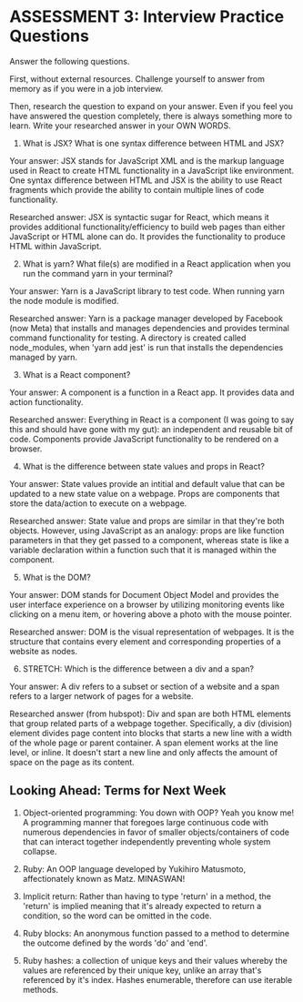 # ASSESSMENT 3: Interview Practice Questions

Answer the following questions.

First, without external resources. Challenge yourself to answer from memory as if you were in a job interview.

Then, research the question to expand on your answer. Even if you feel you have answered the question completely, there is always something more to learn. Write your researched answer in your OWN WORDS.

1. What is JSX? What is one syntax difference between HTML and JSX?

Your answer: JSX stands for JavaScript XML and is the markup language used in React to create HTML functionality in a JavaScript like environment. One syntax difference between HTML and JSX is the ability to use React fragments which provide the ability to contain multiple lines of code functionality.

Researched answer: JSX is syntactic sugar for React, which means it provides additional functionality/efficiency to build web pages than either JavaScript or HTML alone can do. It provides the functionality to produce HTML within JavaScript.

2. What is yarn? What file(s) are modified in a React application when you run the command yarn in your terminal?

Your answer: Yarn is a JavaScript library to test code. When running yarn the node module is modified.

Researched answer: Yarn is a package manager developed by Facebook (now Meta) that installs and manages dependencies and provides terminal command functionality for testing. A directory is created called node_modules, when 'yarn add jest' is run that installs the dependencies managed by yarn.

3. What is a React component?

Your answer: A component is a function in a React app. It provides data and action functionality.

Researched answer: Everything in React is a component (I was going to say this and should have gone with my gut): an independent and reusable bit of code. Components provide JavaScript functionality to be rendered on a browser.

4. What is the difference between state values and props in React?

Your answer: State values provide an intitial and default value that can be updated to a new state value on a webpage. Props are components that store the data/action to execute on a webpage.

Researched answer: State value and props are similar in that they're both objects. However, using JavaScript as an analogy: props are like function parameters in that they get passed to a component, whereas state is like a variable declaration within a function such that it is managed within the component.

5. What is the DOM?

Your answer: DOM stands for Document Object Model and provides the user interface experience on a browser by utilizing monitoring events like clicking on a menu item, or hovering above a photo with the mouse pointer.

Researched answer: DOM is the visual representation of webpages. It is the structure that contains every element and corresponding properties of a website as nodes.

6. STRETCH: Which is the difference between a div and a span?

Your answer: A div refers to a subset or section of a website and a span refers to a larger network of pages for a website.

Researched answer (from hubspot): Div and span are both HTML elements that group related parts of a webpage together. Specifically, a div (division) element divides page content into blocks that starts a new line with a width of the whole page or parent container. A span element works at the line level, or inline. It doesn't start a new line and only affects the amount of space on the page as its content.

## Looking Ahead: Terms for Next Week

1. Object-oriented programming: You down with OOP? Yeah you know me! A programming manner that foregoes large continuous code with numerous dependencies in favor of smaller objects/containers of code that can interact together independently preventing whole system collapse.

2. Ruby: An OOP language developed by Yukihiro Matusmoto, affectionately known as Matz. MINASWAN!

3. Implicit return: Rather than having to type 'return' in a method, the 'return' is implied meaning that it's already expected to return a condition, so the word can be omitted in the code.

4. Ruby blocks: An anonymous function passed to a method to determine the outcome defined by the words 'do' and 'end'.

5. Ruby hashes: a collection of unique keys and their values whereby the values are referenced by their unique key, unlike an array that's referenced by it's index. Hashes enumerable, therefore can use iterable methods.
